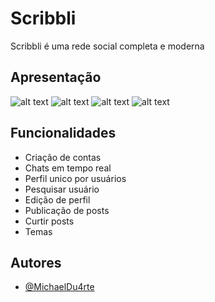 
# Scribbli

Scribbli é uma rede social completa e moderna

## Apresentação

![alt text](https://i.imgur.com/BGLsP74.png)
![alt text](https://i.imgur.com/UZVORUc.png)
![alt text](https://i.imgur.com/wLUFNYb.png)
![alt text](https://i.imgur.com/LeMf4TK.png)

## Funcionalidades

- Criação de contas
- Chats em tempo real
- Perfil unico por usuários
- Pesquisar usuário
- Edição de perfil
- Publicação de posts
- Curtir posts
- Temas

## Autores

- [@MichaelDu4rte](https://github.com/MichaelDu4rte)






